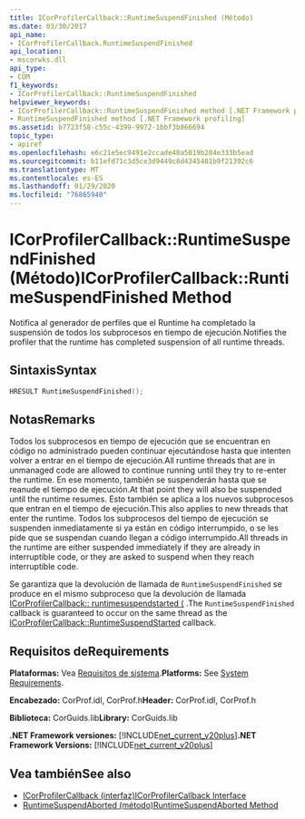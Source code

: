 ```yaml
---
title: ICorProfilerCallback::RuntimeSuspendFinished (Método)
ms.date: 03/30/2017
api_name:
- ICorProfilerCallback.RuntimeSuspendFinished
api_location:
- mscorwks.dll
api_type:
- COM
f1_keywords:
- ICorProfilerCallback::RuntimeSuspendFinished
helpviewer_keywords:
- ICorProfilerCallback::RuntimeSuspendFinished method [.NET Framework profiling]
- RuntimeSuspendFinished method [.NET Framework profiling]
ms.assetid: b7723f58-c55c-4399-9972-1bbf3b866694
topic_type:
- apiref
ms.openlocfilehash: e6c21e5ec9491e2ccade48a5019b284e333b5ead
ms.sourcegitcommit: b11efd71c3d5ce3d9449c8d4345481b9f21392c6
ms.translationtype: MT
ms.contentlocale: es-ES
ms.lasthandoff: 01/29/2020
ms.locfileid: "76865940"
---
```

# <a name="icorprofilercallbackruntimesuspendfinished-method"></a><span data-ttu-id="d1fac-102">ICorProfilerCallback::RuntimeSuspendFinished (Método)</span><span class="sxs-lookup"><span data-stu-id="d1fac-102">ICorProfilerCallback::RuntimeSuspendFinished Method</span></span>
<span data-ttu-id="d1fac-103">Notifica al generador de perfiles que el Runtime ha completado la suspensión de todos los subprocesos en tiempo de ejecución.</span><span class="sxs-lookup"><span data-stu-id="d1fac-103">Notifies the profiler that the runtime has completed suspension of all runtime threads.</span></span>  
  
## <a name="syntax"></a><span data-ttu-id="d1fac-104">Sintaxis</span><span class="sxs-lookup"><span data-stu-id="d1fac-104">Syntax</span></span>  
  
```cpp  
HRESULT RuntimeSuspendFinished();  
```  
  
## <a name="remarks"></a><span data-ttu-id="d1fac-105">Notas</span><span class="sxs-lookup"><span data-stu-id="d1fac-105">Remarks</span></span>  
 <span data-ttu-id="d1fac-106">Todos los subprocesos en tiempo de ejecución que se encuentran en código no administrado pueden continuar ejecutándose hasta que intenten volver a entrar en el tiempo de ejecución.</span><span class="sxs-lookup"><span data-stu-id="d1fac-106">All runtime threads that are in unmanaged code are allowed to continue running until they try to re-enter the runtime.</span></span> <span data-ttu-id="d1fac-107">En ese momento, también se suspenderán hasta que se reanude el tiempo de ejecución.</span><span class="sxs-lookup"><span data-stu-id="d1fac-107">At that point they will also be suspended until the runtime resumes.</span></span> <span data-ttu-id="d1fac-108">Esto también se aplica a los nuevos subprocesos que entran en el tiempo de ejecución.</span><span class="sxs-lookup"><span data-stu-id="d1fac-108">This also applies to new threads that enter the runtime.</span></span> <span data-ttu-id="d1fac-109">Todos los subprocesos del tiempo de ejecución se suspenden inmediatamente si ya están en código interrumpido, o se les pide que se suspendan cuando llegan a código interrumpido.</span><span class="sxs-lookup"><span data-stu-id="d1fac-109">All threads in the runtime are either suspended immediately if they are already in interruptible code, or they are asked to suspend when they reach interruptible code.</span></span>  
  
 <span data-ttu-id="d1fac-110">Se garantiza que la devolución de llamada de `RuntimeSuspendFinished` se produce en el mismo subproceso que la devolución de llamada [ICorProfilerCallback:: runtimesuspendstarted (](icorprofilercallback-runtimesuspendstarted-method.md) .</span><span class="sxs-lookup"><span data-stu-id="d1fac-110">The `RuntimeSuspendFinished` callback is guaranteed to occur on the same thread as the [ICorProfilerCallback::RuntimeSuspendStarted](icorprofilercallback-runtimesuspendstarted-method.md) callback.</span></span>  
  
## <a name="requirements"></a><span data-ttu-id="d1fac-111">Requisitos de</span><span class="sxs-lookup"><span data-stu-id="d1fac-111">Requirements</span></span>  
 <span data-ttu-id="d1fac-112">**Plataformas:** Vea [Requisitos de sistema](../../../../docs/framework/get-started/system-requirements.md).</span><span class="sxs-lookup"><span data-stu-id="d1fac-112">**Platforms:** See [System Requirements](../../../../docs/framework/get-started/system-requirements.md).</span></span>  
  
 <span data-ttu-id="d1fac-113">**Encabezado:** CorProf.idl, CorProf.h</span><span class="sxs-lookup"><span data-stu-id="d1fac-113">**Header:** CorProf.idl, CorProf.h</span></span>  
  
 <span data-ttu-id="d1fac-114">**Biblioteca:** CorGuids.lib</span><span class="sxs-lookup"><span data-stu-id="d1fac-114">**Library:** CorGuids.lib</span></span>  
  
 <span data-ttu-id="d1fac-115">**.NET Framework versiones:** [!INCLUDE[net_current_v20plus](../../../../includes/net-current-v20plus-md.md)]</span><span class="sxs-lookup"><span data-stu-id="d1fac-115">**.NET Framework Versions:** [!INCLUDE[net_current_v20plus](../../../../includes/net-current-v20plus-md.md)]</span></span>  
  
## <a name="see-also"></a><span data-ttu-id="d1fac-116">Vea también</span><span class="sxs-lookup"><span data-stu-id="d1fac-116">See also</span></span>

- [<span data-ttu-id="d1fac-117">ICorProfilerCallback (interfaz)</span><span class="sxs-lookup"><span data-stu-id="d1fac-117">ICorProfilerCallback Interface</span></span>](icorprofilercallback-interface.md)
- [<span data-ttu-id="d1fac-118">RuntimeSuspendAborted (método)</span><span class="sxs-lookup"><span data-stu-id="d1fac-118">RuntimeSuspendAborted Method</span></span>](icorprofilercallback-runtimesuspendaborted-method.md)
